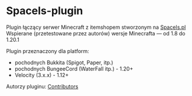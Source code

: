 # SpaceIs-plugin

Plugin łączący serwer Minecraft z itemshopem stworzonym na [SpaceIs.pl](https://spaceis.pl/)  
Wspierane (przetestowane przez autorów) wersje Minecrafta — od 1.8 do 1.20.1

Plugin przeznaczony dla platform:
- pochodnych Bukkita (Spigot, Paper, itp.)
- pochodnych BungeeCord (WaterFall itp.) - 1.20+
- Velocity (3.x.x) - 1.12+

Autorzy pluginu: [Contributors](https://github.com/SpaceCodePoland/spaceis-plugin/graphs/contributors)
